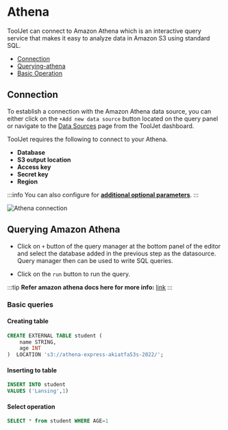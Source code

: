 
# Athena

ToolJet can connect to Amazon Athena which is an interactive query service that makes it easy to analyze data in Amazon S3 using standard SQL.

- [Connection](#connection)
- [Querying-athena](#querying-amazon-athena)
- [Basic Operation](#basic-queries)

## Connection

To establish a connection with the Amazon Athena data source, you can either click on the `+Add new data source` button located on the query panel or navigate to the [Data Sources](https://docs.tooljet.com/docs/data-sources/overview) page from the ToolJet dashboard.

ToolJet requires the following to connect to your Athena.

- **Database**
- **S3 output location**
- **Access key**
- **Secret key**
- **Region**

:::info
You can also configure for **[additional optional parameters](https://github.com/ghdna/athena-express)**.
:::


<img className="screenshot-full" src="/img/datasource-reference/athena/athena-connection.png" alt="Athena connection" />


## Querying Amazon Athena

- Click on `+` button of the query manager at the bottom panel of the editor and select the database added in the previous step as the datasource. Query manager then can be used to write SQL queries.

- Click on the `run` button to run the query. 

:::tip
**Refer amazon athena docs here for more info:** [link](https://docs.aws.amazon.com/athena/latest/ug/what-is.html)
:::

### Basic queries

#### Creating table 


```sql
CREATE EXTERNAL TABLE student (
    name STRING,
    age INT
)  LOCATION 's3://athena-express-akiatfa53s-2022/';
```

#### Inserting to table

```sql
INSERT INTO student
VALUES ('Lansing',1)
```

#### Select operation

```sql
SELECT * from student WHERE AGE=1
```

